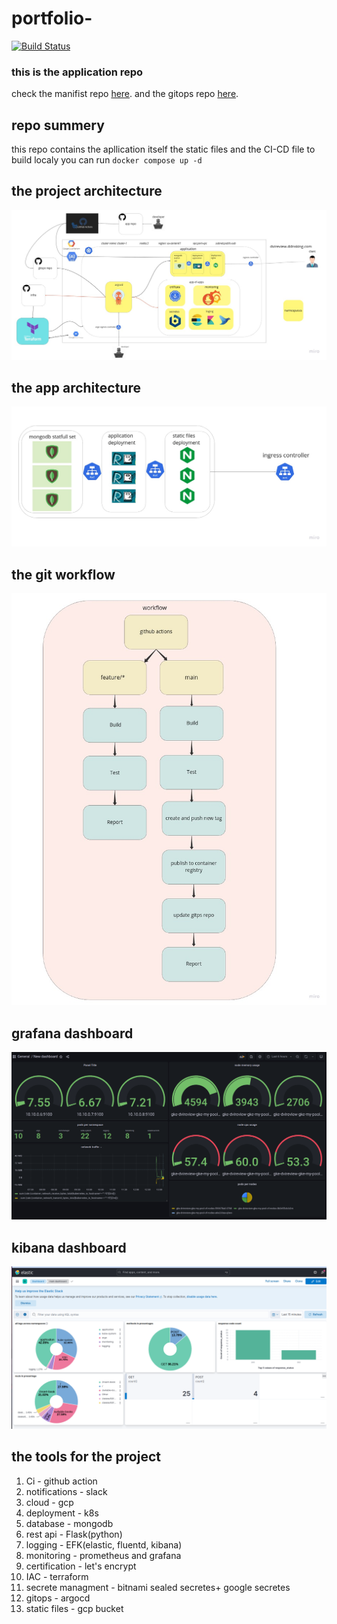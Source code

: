 # portfolio-
[![Build Status](https://img.shields.io/jenkins/s/https/devops-ci.elastic.co/job/elastic+helm-charts+main.svg)](https://github.com/dvir-pashut/portfolio-/actions)<br>

### this is the application repo
check the manifist repo [here](https://github.com/dvir-pashut/port-infra).
and the gitops repo  [here](https://github.com/dvir-pashut/port-charts).

## repo summery
this repo contains the apllication itself the static files and the CI-CD file
to build localy you can run `docker compose up -d` 


## the project architecture
![Project architecture](nginx/static/images/project/project-detail/project-architecture.jpg)<br>
## the app architecture
![app architecture](nginx/static/images/project/project-detail/app_architecture.jpg)<br>
## the git workflow
![git workflow](nginx/static/images/project/project-detail/git_workflow.jpg)<br>
## grafana dashboard
![grafana dashboard](nginx/static/images/project/project-detail/grafana_dashboard.png)<br>
## kibana dashboard
![kibana dashboard](nginx/static/images/project/project-detail/kibana_dashboard.png)<br>


## the tools for the project
<ol>
  <li><span>Ci         - github action</span></li>
  <li><span>notifications   - slack</span></li>
  <li><span>cloud      - gcp</span></li>
  <li><span>deployment - k8s</span></li>
  <li><span>database       - mongodb</span></li>
  <li><span>rest api   - Flask(python)</span></li>
  <li><span>logging       - EFK(elastic, fluentd, kibana)</span></li>
  <li><span>monitoring       - prometheus and grafana</span></li>
  <li><span>certification       - let's encrypt</span></li>
  <li><span>IAC       - terraform</span></li>
  <li><span>secrete managment       - bitnami sealed secretes+ google secretes</span></li>
  <li><span>gitops       - argocd</span></li>
  <li><span>static files       - gcp bucket</span></li>
</ol>

